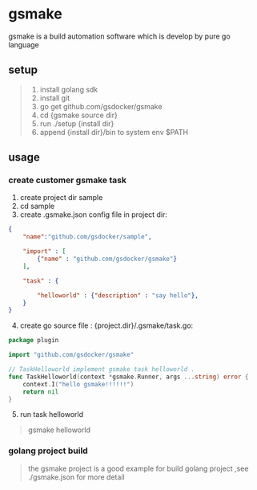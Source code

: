 # gsmake

gsmake is a build automation software which is develop by pure go language

## setup

> 1. install golang sdk
> 2. install git
> 3. go get github.com/gsdocker/gsmake
> 4. cd {gsmake source dir}
> 5. run ./setup {install dir}
> 6. append {install dir}/bin to system env $PATH

## usage

### create customer gsmake task

1. create project dir sample
2. cd sample
3. create .gsmake.json config file in project dir:
```json
{
    "name":"github.com/gsdocker/sample",

    "import" : [
        {"name" : "github.com/gsdocker/gsmake"}
    ],

    "task" : {

        "helloworld" : {"description" : "say hello"},
    }
}
```
4. create go source file : {project.dir}/.gsmake/task.go:
```go
package plugin

import "github.com/gsdocker/gsmake"

// TaskHelloworld implement gsmake task helloworld .
func TaskHelloworld(context *gsmake.Runner, args ...string) error {
	context.I("hello gsmake!!!!!!")
	return nil
}
```
5. run task helloworld
> gsmake helloworld


### golang project build

> the gsmake project is a good example for build golang project ,see ./gsmake.json for more detail
